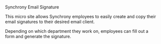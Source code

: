 Synchrony Email Signature

This micro site allows Synchrony employees to easily create and copy their email signatures to their desired email client.

Depending on which department they work on, employees can fill out a form and generate the signature.
